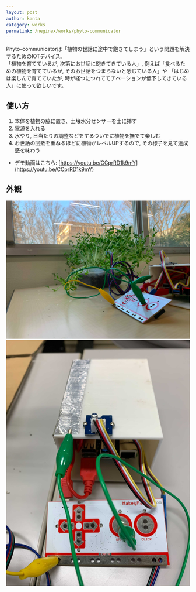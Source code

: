 ```yaml
---
layout: post
author: kanta
category: works
permalink: /neginex/works/phyto-communicator
---
```

Phyto-communicatorは「植物の世話に途中で飽きてしまう」という問題を解決するためのIOTデバイス。  
「植物を育てているが, 次第にお世話に飽きてきている人」, 例えば「食ベるための植物を育てているが, そのお世話をつまらないと感じている人」や
「はじめは楽しんで育てていたが, 時が経つにつれてモチベーションが低下してきている人」に使って欲しいです。

## 使い方
1. 本体を植物の脇に置き、土壌水分センサーを土に挿す
2. 電源を入れる
3. 水やり, 日当たりの調整などをするついでに植物を撫でて楽しむ
4. お世話の回数を重ねるほどに植物がレベルUPするので, その様子を見て達成感を味わう    
* デモ動画はこちら: [https://youtu.be/CCprRD1k9mY](https://youtu.be/CCprRD1k9mY)

## 外観
![zentai](/assets/images/phyto-communicator/zentai.png)
![above](/assets/images/phyto-communicator/above.jpeg)